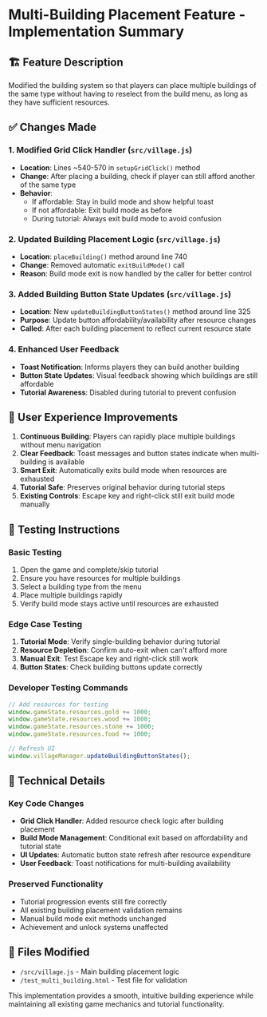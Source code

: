 # Multi-Building Placement Feature - Implementation Summary

## 🏗️ Feature Description
Modified the building system so that players can place multiple buildings of the same type without having to reselect from the build menu, as long as they have sufficient resources.

## ✅ Changes Made

### 1. Modified Grid Click Handler (`src/village.js`)
- **Location**: Lines ~540-570 in `setupGridClick()` method
- **Change**: After placing a building, check if player can still afford another of the same type
- **Behavior**: 
  - If affordable: Stay in build mode and show helpful toast
  - If not affordable: Exit build mode as before
  - During tutorial: Always exit build mode to avoid confusion

### 2. Updated Building Placement Logic (`src/village.js`)
- **Location**: `placeBuilding()` method around line 740
- **Change**: Removed automatic `exitBuildMode()` call
- **Reason**: Build mode exit is now handled by the caller for better control

### 3. Added Building Button State Updates (`src/village.js`)
- **Location**: New `updateBuildingButtonStates()` method around line 325
- **Purpose**: Update button affordability/availability after resource changes
- **Called**: After each building placement to reflect current resource state

### 4. Enhanced User Feedback
- **Toast Notification**: Informs players they can build another building
- **Button State Updates**: Visual feedback showing which buildings are still affordable
- **Tutorial Awareness**: Disabled during tutorial to prevent confusion

## 🎯 User Experience Improvements

1. **Continuous Building**: Players can rapidly place multiple buildings without menu navigation
2. **Clear Feedback**: Toast messages and button states indicate when multi-building is available
3. **Smart Exit**: Automatically exits build mode when resources are exhausted
4. **Tutorial Safe**: Preserves original behavior during tutorial steps
5. **Existing Controls**: Escape key and right-click still exit build mode manually

## 🧪 Testing Instructions

### Basic Testing
1. Open the game and complete/skip tutorial
2. Ensure you have resources for multiple buildings
3. Select a building type from the menu
4. Place multiple buildings rapidly
5. Verify build mode stays active until resources are exhausted

### Edge Case Testing
1. **Tutorial Mode**: Verify single-building behavior during tutorial
2. **Resource Depletion**: Confirm auto-exit when can't afford more
3. **Manual Exit**: Test Escape key and right-click still work
4. **Button States**: Check building buttons update correctly

### Developer Testing Commands
```javascript
// Add resources for testing
window.gameState.resources.gold += 1000;
window.gameState.resources.wood += 1000;
window.gameState.resources.stone += 1000;
window.gameState.resources.food += 1000;

// Refresh UI
window.villageManager.updateBuildingButtonStates();
```

## 🔧 Technical Details

### Key Code Changes
- **Grid Click Handler**: Added resource check logic after building placement
- **Build Mode Management**: Conditional exit based on affordability and tutorial state
- **UI Updates**: Automatic button state refresh after resource expenditure
- **User Feedback**: Toast notifications for multi-building availability

### Preserved Functionality
- Tutorial progression events still fire correctly
- All existing building placement validation remains
- Manual build mode exit methods unchanged
- Achievement and unlock systems unaffected

## 📝 Files Modified
- `/src/village.js` - Main building placement logic
- `/test_multi_building.html` - Test file for validation

This implementation provides a smooth, intuitive building experience while maintaining all existing game mechanics and tutorial functionality.
